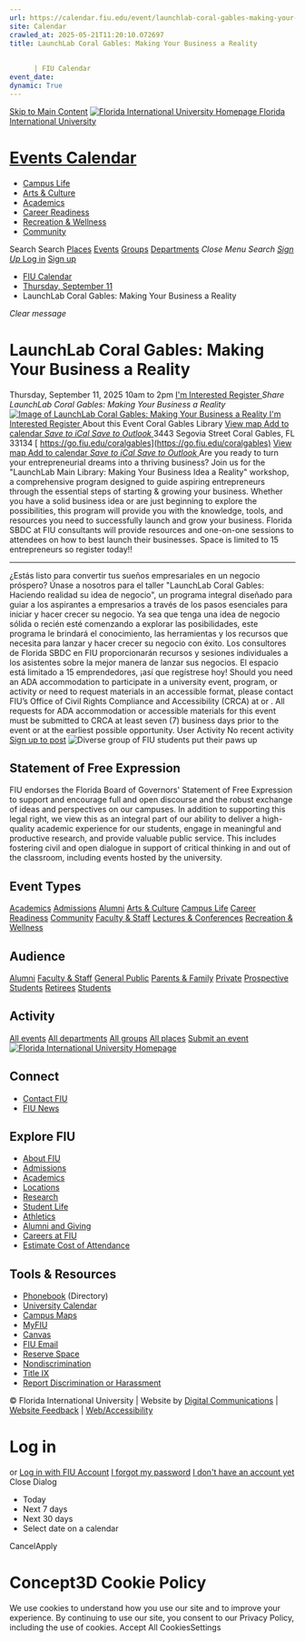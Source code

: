 ```yaml
---
url: https://calendar.fiu.edu/event/launchlab-coral-gables-making-your-business-a-reality
site: Calendar
crawled_at: 2025-05-21T11:20:10.072697
title: LaunchLab Coral Gables: Making Your Business a Reality
    
    
      | FIU Calendar
event_date: 
dynamic: True
---
```


[Skip to Main Content](https://calendar.fiu.edu/event/launchlab-coral-gables-making-your-business-a-reality#main-content)
[![Florida International University Homepage](https://digicdn.fiu.edu/core/_assets/images/logo-top.png) Florida International University](https://www.fiu.edu)
# [Events Calendar ](https://calendar.fiu.edu/)
  * [Campus Life](https://calendar.fiu.edu/calendar?event_types%5B%5D=127595)
  * [Arts & Culture](https://calendar.fiu.edu/calendar?event_types%5B%5D=127590)
  * [Academics](https://calendar.fiu.edu/calendar?event_types%5B%5D=127582)
  * [Career Readiness](https://calendar.fiu.edu/calendar?event_types%5B%5D=127584)
  * [Recreation & Wellness](https://calendar.fiu.edu/calendar?event_types%5B%5D=127603)
  * [Community](https://calendar.fiu.edu/calendar?event_types%5B%5D=127601)


Search Search
[Places](https://calendar.fiu.edu/search/places) [Events](https://calendar.fiu.edu/calendar) [Groups](https://calendar.fiu.edu/search/groups) [Departments](https://calendar.fiu.edu/search/departments)
_Close Menu_
_Search_ [ _Sign Up_ ](https://calendar.fiu.edu/signup)
[Log in](https://calendar.fiu.edu/auth/shib_login?previous_url=https%3A%2F%2Fcalendar.fiu.edu%2Fevent%2Flaunchlab-coral-gables-making-your-business-a-reality) [Sign up](https://calendar.fiu.edu/signup)
  * [FIU Calendar](https://calendar.fiu.edu/)
  * [Thursday, September 11](https://calendar.fiu.edu/calendar/day/2025/9/11)
  * LaunchLab Coral Gables: Making Your Business a Reality


_Clear message_
# LaunchLab Coral Gables: Making Your Business a Reality
Thursday, September 11, 2025 10am to 2pm 
[ I'm Interested ](https://calendar.fiu.edu/event/49100980324951/confirm?return=https%3A%2F%2Fcalendar.fiu.edu%2Fevent%2Flaunchlab-coral-gables-making-your-business-a-reality)
[ Register ](https://go.fiu.edu/coralgables)
_Share LaunchLab Coral Gables: Making Your Business a Reality_
[ ![Image of LaunchLab Coral Gables: Making Your Business a Reality](https://localist-images.azureedge.net/photos/49100980416101/card/e9bbc489d8ebce518ca07185108faded81f5a168.jpg) ](https://calendar.fiu.edu/photo/49100980416101)
[ I'm Interested ](https://calendar.fiu.edu/event/49100980324951/confirm?return=https%3A%2F%2Fcalendar.fiu.edu%2Fevent%2Flaunchlab-coral-gables-making-your-business-a-reality)
[ Register ](https://go.fiu.edu/coralgables)
About this Event
Coral Gables Library  [View map ](https://calendar.fiu.edu/event/launchlab-coral-gables-making-your-business-a-reality#about_map)
[Add to calendar ](https://calendar.fiu.edu/event/launchlab-coral-gables-making-your-business-a-reality)
[ _Save to iCal_ ](https://calendar.fiu.edu/event/launchlab-coral-gables-making-your-business-a-reality.ics "Save to iCal") [ _Save to Outlook_ ](https://calendar.fiu.edu/event/launchlab-coral-gables-making-your-business-a-reality.ics "Save to Outlook")
3443 Segovia Street Coral Gables, FL 33134
[ https://go.fiu.edu/coralgables](https://go.fiu.edu/coralgables)
[View map ](https://calendar.fiu.edu/event/launchlab-coral-gables-making-your-business-a-reality#about_map)
[Add to calendar ](https://calendar.fiu.edu/event/launchlab-coral-gables-making-your-business-a-reality)
[ _Save to iCal_ ](https://calendar.fiu.edu/event/launchlab-coral-gables-making-your-business-a-reality.ics "Save to iCal") [ _Save to Outlook_ ](https://calendar.fiu.edu/event/launchlab-coral-gables-making-your-business-a-reality.ics "Save to Outlook")
Are you ready to turn your entrepreneurial dreams into a thriving business? Join us for the "LaunchLab Main Library: Making Your Business Idea a Reality" workshop, a comprehensive program designed to guide aspiring entrepreneurs through the essential steps of starting & growing your business.
Whether you have a solid business idea or are just beginning to explore the possibilities, this program will provide you with the knowledge, tools, and resources you need to successfully launch and grow your business.
Florida SBDC at FIU consultants will provide resources and one-on-one sessions to attendees on how to best launch their businesses.
Space is limited to 15 entrepreneurs so register today!!
******************************************************************************
¿Estás listo para convertir tus sueños empresariales en un negocio próspero? Únase a nosotros para el taller "LaunchLab Coral Gables: Haciendo realidad su idea de negocio", un programa integral diseñado para guiar a los aspirantes a empresarios a través de los pasos esenciales para iniciar y hacer crecer su negocio.
Ya sea que tenga una idea de negocio sólida o recién esté comenzando a explorar las posibilidades, este programa le brindará el conocimiento, las herramientas y los recursos que necesita para lanzar y hacer crecer su negocio con éxito.
Los consultores de Florida SBDC en FIU proporcionarán recursos y sesiones individuales a los asistentes sobre la mejor manera de lanzar sus negocios.
El espacio está limitado a 15 emprendedores, ¡así que regístrese hoy!
Should you need an ADA accommodation to participate in a university event, program, or activity or need to request materials in an accessible format, please contact FIU’s Office of Civil Rights Compliance and Accessibility (CRCA) at or . All requests for ADA accommodation or accessible materials for this event must be submitted to CRCA at least seven (7) business days prior to the event or at the earliest possible opportunity. 
User Activity
No recent activity
[Sign up to post](https://calendar.fiu.edu/auth/shib_login?previous_url=https%3A%2F%2Fcalendar.fiu.edu%2Fevent%2Flaunchlab-coral-gables-making-your-business-a-reality)
![Diverse group of FIU students put their paws up](https://www.fiu.edu/_assets/images/thumbnail-students-paw.jpg)
## Statement of Free Expression
FIU endorses the Florida Board of Governors' Statement of Free Expression to support and encourage full and open discourse and the robust exchange of ideas and perspectives on our campuses. In addition to supporting this legal right, we view this as an integral part of our ability to deliver a high-quality academic experience for our students, engage in meaningful and productive research, and provide valuable public service. This includes fostering civil and open dialogue in support of critical thinking in and out of the classroom, including events hosted by the university.
## Event Types
[Academics](https://calendar.fiu.edu/calendar?event_types%5B%5D=127582)
[Admissions](https://calendar.fiu.edu/calendar?event_types%5B%5D=127583)
[Alumni](https://calendar.fiu.edu/calendar?event_types%5B%5D=127589)
[Arts & Culture](https://calendar.fiu.edu/calendar?event_types%5B%5D=127590)
[Campus Life](https://calendar.fiu.edu/calendar?event_types%5B%5D=127595)
[Career Readiness](https://calendar.fiu.edu/calendar?event_types%5B%5D=127584)
[Community](https://calendar.fiu.edu/calendar?event_types%5B%5D=127601)
[Faculty & Staff](https://calendar.fiu.edu/calendar?event_types%5B%5D=127602)
[Lectures & Conferences](https://calendar.fiu.edu/calendar?event_types%5B%5D=127587)
[Recreation & Wellness](https://calendar.fiu.edu/calendar?event_types%5B%5D=127603)
## Audience
[Alumni](https://calendar.fiu.edu/calendar?event_types%5B%5D=121721)
[Faculty & Staff](https://calendar.fiu.edu/calendar?event_types%5B%5D=121720)
[General Public](https://calendar.fiu.edu/calendar?event_types%5B%5D=121722)
[Parents & Family](https://calendar.fiu.edu/calendar?event_types%5B%5D=36918157286658)
[Private](https://calendar.fiu.edu/calendar?event_types%5B%5D=129753)
[Prospective Students](https://calendar.fiu.edu/calendar?event_types%5B%5D=121723)
[Retirees](https://calendar.fiu.edu/calendar?event_types%5B%5D=37290279036119)
[Students](https://calendar.fiu.edu/calendar?event_types%5B%5D=121719)
## Activity
[All events](https://calendar.fiu.edu/search?what=events)
[All departments](https://calendar.fiu.edu/search/departments)
[All groups](https://calendar.fiu.edu/search?what=groups)
[All places](https://calendar.fiu.edu/search?what=places)
[Submit an event](https://calendar.fiu.edu/admin/events/new/basic-information)
[ ![Florida International University Homepage](https://digicdn.fiu.edu/core/_assets/images/footer-logo.svg) ](https://www.fiu.edu/)
## Connect
  * [Contact FIU](https://www.fiu.edu/about/contact-us/index.html)
  * [FIU News](https://news.fiu.edu/)


## Explore FIU
  * [About FIU](https://www.fiu.edu/about/index.html)
  * [Admissions](https://www.fiu.edu/admissions/index.html)
  * [Academics](https://www.fiu.edu/academics/index.html)
  * [Locations](https://www.fiu.edu/locations/index.html)
  * [Research](https://www.fiu.edu/research/index.html)
  * [Student Life](https://www.fiu.edu/student-life/index.html)
  * [Athletics](https://www.fiu.edu/athletics/index.html)
  * [Alumni and Giving](https://www.fiu.edu/alumni-and-giving/index.html)
  * [Careers at FIU](https://hr.fiu.edu/careers/)
  * [Estimate Cost of Attendance](https://onestop.fiu.edu/finances/estimate-your-costs/)


## Tools & Resources
  * [Phonebook](https://phonebook.fiu.edu) (Directory)
  * [University Calendar](https://calendar.fiu.edu/)
  * [Campus Maps](https://campusmaps.fiu.edu/)
  * [MyFIU](https://my.fiu.edu/)
  * [Canvas](https://canvas.fiu.edu)
  * [FIU Email](http://mail.fiu.edu/)
  * [Reserve Space](https://reservespace.fiu.edu/make-reservation/)
  * [Nondiscrimination](https://ace.fiu.edu/civil-rights-and-accessibility/harassment-and-discrimination/)
  * [Title IX](https://ace.fiu.edu/title-ix/)
  * [Report Discrimination or Harassment](https://report.fiu.edu/)


© Florida International University  | Website by [Digital Communications](https://stratcomm.fiu.edu/digital-print/websites/) | [Website Feedback](https://webforms.fiu.edu/view.php?id=370774&element_5=https://calendar.fiu.edu/https://calendar.fiu.edu/) | [Web/Accessibility](https://accessibility.fiu.edu/)
# Log in
or
[Log in with FIU Account](https://calendar.fiu.edu/auth/shib_login?previous_url=https%3A%2F%2Fcalendar.fiu.edu%2Fevent%2Flaunchlab-coral-gables-making-your-business-a-reality)
[I forgot my password](https://calendar.fiu.edu/auth/forgot) [I don't have an account yet](https://calendar.fiu.edu/signup)
Close Dialog
  * Today
  * Next 7 days
  * Next 30 days
  * Select date on a calendar


CancelApply
# Concept3D Cookie Policy
We use cookies to understand how you use our site and to improve your experience. By continuing to use our site, you consent to our Privacy Policy, including the use of cookies. 
Accept All CookiesSettings
